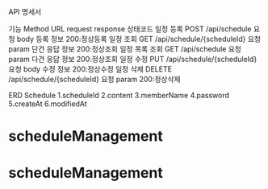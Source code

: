 


API 명세서

기능                   Method           URL                         request         response            상태코드
일정 등록               POST          /api/schedule                 요청 body        등록 정보            200:정상등록
일정 조회               GET           /api/schedule/{scheduleId}    요청 param       단건 응답 정보        200:정상조회
일정 목록 조회           GET          /api/schedule                  요청 param       다건 응답 정보        200:정상조회
일정 수정               PUT           /api/schedule/{scheduleId}    요청 body         수정 정보            200:정상수정
일정 삭제               DELETE        /api/schedule/{scheduleId}    요청 param                            200:정상삭제



ERD
Schedule
1.scheduleId
2.content
3.memberName
4.password
5.createAt
6.modifiedAt



# scheduleManagement
# scheduleManagement
